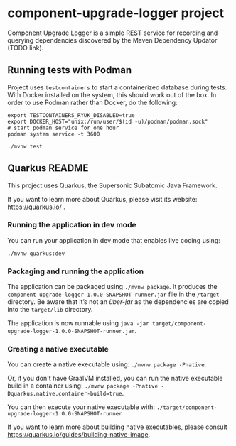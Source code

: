 # component-upgrade-logger project

Component Upgrade Logger is a simple REST service for recording and querying dependencies discovered by 
the Maven Dependency Updator (TODO link).

## Running tests with Podman

Project uses `testcontainers` to start a containerized database during tests. With Docker installed on the system, this
should work out of the box. In order to use Podman rather than Docker, do the following:

```
export TESTCONTAINERS_RYUK_DISABLED=true
export DOCKER_HOST="unix:/run/user/$(id -u)/podman/podman.sock"
# start podman service for one hour
podman system service -t 3600

./mvnw test
```

## Quarkus README

This project uses Quarkus, the Supersonic Subatomic Java Framework.

If you want to learn more about Quarkus, please visit its website: https://quarkus.io/ .

### Running the application in dev mode

You can run your application in dev mode that enables live coding using:
```
./mvnw quarkus:dev
```

### Packaging and running the application

The application can be packaged using `./mvnw package`.
It produces the `component-upgrade-logger-1.0.0-SNAPSHOT-runner.jar` file in the `/target` directory.
Be aware that it’s not an _über-jar_ as the dependencies are copied into the `target/lib` directory.

The application is now runnable using `java -jar target/component-upgrade-logger-1.0.0-SNAPSHOT-runner.jar`.

### Creating a native executable

You can create a native executable using: `./mvnw package -Pnative`.

Or, if you don't have GraalVM installed, you can run the native executable build in a container using: `./mvnw package -Pnative -Dquarkus.native.container-build=true`.

You can then execute your native executable with: `./target/component-upgrade-logger-1.0.0-SNAPSHOT-runner`

If you want to learn more about building native executables, please consult https://quarkus.io/guides/building-native-image.